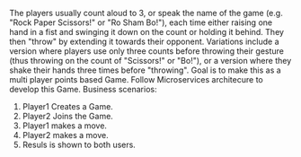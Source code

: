 The players usually count aloud to 3, or speak the name of the game (e.g. "Rock Paper Scissors!" or "Ro Sham Bo!"), each time either raising one hand in a fist and swinging it down on the count or holding it behind. They then "throw" by extending it towards their opponent. Variations include a version where players use only three counts before throwing their gesture (thus throwing on the count of "Scissors!" or "Bo!"), or a version where they shake their hands three times before "throwing".
Goal is to make this as a multi player points based Game.
Follow Microservices architecure to develop this Game.
Business scenarios:
1) Player1 Creates a Game.
2) Player2 Joins the Game.
3) Player1 makes a move.
4) Player2 makes a move.
5) Resuls is shown to both users.
